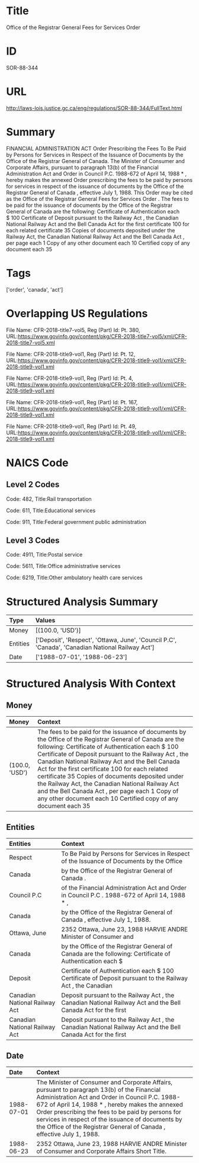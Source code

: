 # Title
Office of the Registrar General Fees for Services Order


# ID
SOR-88-344

# URL
http://laws-lois.justice.gc.ca/eng/regulations/SOR-88-344/FullText.html


# Summary
FINANCIAL ADMINISTRATION ACT Order Prescribing the Fees To Be Paid by Persons for Services in Respect of the Issuance of Documents by the Office of the Registrar General of Canada.
The Minister of Consumer and Corporate Affairs, pursuant to paragraph 13(b) of the  Financial Administration Act  and Order in Council P.C. 1988-672 of April 14, 1988 * , hereby makes the annexed  Order prescribing the fees to be paid by persons for services in respect of the issuance of documents by the Office of the Registrar General of Canada , effective July 1, 1988.
This Order may be cited as the  Office of the Registrar General Fees for Services Order .
The fees to be paid for the issuance of documents by the Office of the Registrar General of Canada are the following: Certificate of Authentication   each $ 100 Certificate of Deposit pursuant to the  Railway Act , the  Canadian National Railway Act  and the  Bell Canada Act for the first certificate   100 for each related certificate   35 Copies of documents deposited under the  Railway Act, the Canadian National Railway Act  and the  Bell Canada Act , per page   each 1 Copy of any other document   each 10 Certified copy of any document   each 35 


# Tags
['order', 'canada', 'act']


# Overlapping US Regulations
File Name: CFR-2018-title7-vol5, Reg (Part) Id: Pt. 380, URL:https://www.govinfo.gov/content/pkg/CFR-2018-title7-vol5/xml/CFR-2018-title7-vol5.xml

File Name: CFR-2018-title9-vol1, Reg (Part) Id: Pt. 12, URL:https://www.govinfo.gov/content/pkg/CFR-2018-title9-vol1/xml/CFR-2018-title9-vol1.xml

File Name: CFR-2018-title9-vol1, Reg (Part) Id: Pt. 4, URL:https://www.govinfo.gov/content/pkg/CFR-2018-title9-vol1/xml/CFR-2018-title9-vol1.xml

File Name: CFR-2018-title9-vol1, Reg (Part) Id: Pt. 167, URL:https://www.govinfo.gov/content/pkg/CFR-2018-title9-vol1/xml/CFR-2018-title9-vol1.xml

File Name: CFR-2018-title9-vol1, Reg (Part) Id: Pt. 49, URL:https://www.govinfo.gov/content/pkg/CFR-2018-title9-vol1/xml/CFR-2018-title9-vol1.xml




# NAICS Code
## Level 2 Codes
Code: 482, Title:Rail transportation

Code: 611, Title:Educational services

Code: 911, Title:Federal government public administration




## Level 3 Codes
Code: 4911, Title:Postal service

Code: 5611, Title:Office administrative services

Code: 6219, Title:Other ambulatory health care services







# Structured Analysis Summary
| Type     | Values                                                                                           |
|:---------|:-------------------------------------------------------------------------------------------------|
| Money    | [(100.0, 'USD')]                                                                                 |
| Entities | ['Deposit', 'Respect', 'Ottawa, June', 'Council P.C', 'Canada', 'Canadian National Railway Act'] |
| Date     | ['1988-07-01', '1988-06-23']                                                                     |


# Structured Analysis With Context
 


## Money
| Money          | Context                                                                                                                                                                                                                                                                                                                                                                                                                                                                                                                                                                   |
|:---------------|:--------------------------------------------------------------------------------------------------------------------------------------------------------------------------------------------------------------------------------------------------------------------------------------------------------------------------------------------------------------------------------------------------------------------------------------------------------------------------------------------------------------------------------------------------------------------------|
| (100.0, 'USD') | The fees to be paid for the issuance of documents by the Office of the Registrar General of Canada are the following: Certificate of Authentication   each $ 100 Certificate of Deposit pursuant to the  Railway Act , the  Canadian National Railway Act  and the  Bell Canada Act for the first certificate   100 for each related certificate   35 Copies of documents deposited under the  Railway Act, the Canadian National Railway Act  and the  Bell Canada Act , per page   each 1 Copy of any other document   each 10 Certified copy of any document   each 35 |


## Entities
| Entities                      | Context                                                                                                       |
|:------------------------------|:--------------------------------------------------------------------------------------------------------------|
| Respect                       | To Be Paid by Persons for Services in Respect of the Issuance of Documents by the Office                      |
| Canada                        | by the Office of the Registrar General of Canada .                                                            |
| Council P.C                   | of the Financial Administration Act and Order in Council P.C . 1988-672 of April 14, 1988 * ,                 |
| Canada                        | by the Office of the Registrar General of Canada  , effective July 1, 1988.                                   |
| Ottawa, June                  | 2352  Ottawa, June 23, 1988 HARVIE ANDRE Minister of Consumer and                                             |
| Canada                        | by the Office of the Registrar General of Canada are the following: Certificate of Authentication each $      |
| Deposit                       | Certificate of Authentication each $ 100 Certificate of Deposit pursuant to the Railway Act , the Canadian    |
| Canadian National Railway Act | Deposit pursuant to the Railway Act , the Canadian National Railway Act and the Bell Canada Act for the first |
| Canadian National Railway Act | Deposit pursuant to the Railway Act , the Canadian National Railway Act and the Bell Canada Act for the first |


## Date
| Date       | Context                                                                                                                                                                                                                                                                                                                                                                               |
|:-----------|:--------------------------------------------------------------------------------------------------------------------------------------------------------------------------------------------------------------------------------------------------------------------------------------------------------------------------------------------------------------------------------------|
| 1988-07-01 | The Minister of Consumer and Corporate Affairs, pursuant to paragraph 13(b) of the  Financial Administration Act  and Order in Council P.C. 1988-672 of April 14, 1988 * , hereby makes the annexed  Order prescribing the fees to be paid by persons for services in respect of the issuance of documents by the Office of the Registrar General of Canada , effective July 1, 1988. |
| 1988-06-23 | 2352 Ottawa, June 23, 1988 HARVIE ANDRE Minister of Consumer and Corporate Affairs Short Title.                                                                                                                                                                                                                                                                                       |


